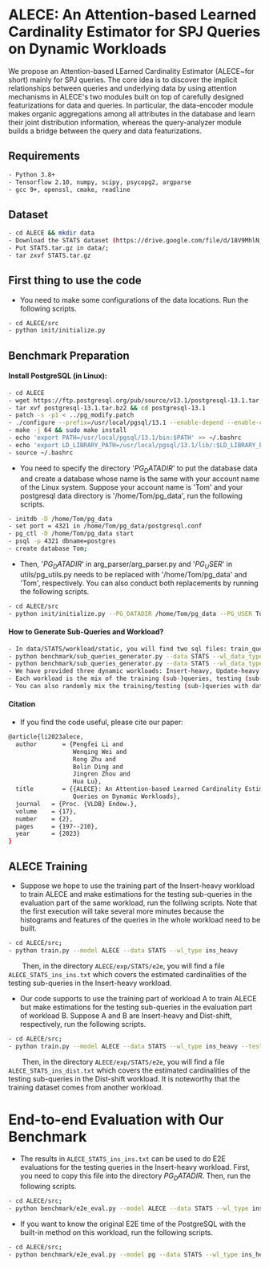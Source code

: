 # ALECE: An Attention-based Learned Cardinality Estimator for SPJ Queries on Dynamic Workloads

We propose an Attention-based LEarned Cardinality Estimator (ALECE~for short) mainly for SPJ queries. The core idea is to discover the implicit relationships between queries and underlying data by using attention mechanisms in ALECE's two modules built on top of carefully designed featurizations for data and queries. In particular, the data-encoder module makes organic aggregations among all attributes in the database and learn their joint distribution information, whereas the query-analyzer module builds a bridge between the query and data featurizations.

## Requirements

```bash
- Python 3.8+
- Tensorflow 2.10, numpy, scipy, psycopg2, argparse
- gcc 9+, openssl, cmake, readline
```

## Dataset

```bash
- cd ALECE && mkdir data
- Download the STATS dataset (https://drive.google.com/file/d/18V9MhlN_5PmFOhKdzUcAIIOXYc1sYtvK/view?usp=sharing)
- Put STATS.tar.gz in data/;
- tar zxvf STATS.tar.gz
```


## First thing to use the code
- You need to make some configurations of the data locations. Run the following scripts.
```bash
- cd ALECE/src
- python init/initialize.py
```



## Benchmark Preparation

#### Install PostgreSQL (in Linux):

```bash
- cd ALECE
- wget https://ftp.postgresql.org/pub/source/v13.1/postgresql-13.1.tar.bz2
- tar xvf postgresql-13.1.tar.bz2 && cd postgresql-13.1
- patch -s -p1 < ../pg_modify.patch
- ./configure --prefix=/usr/local/pgsql/13.1 --enable-depend --enable-cassert --enable-debug CFLAGS="-ggdb -O0"
- make -j 64 && sudo make install
- echo 'export PATH=/usr/local/pgsql/13.1/bin:$PATH' >> ~/.bashrc
- echo 'export LD_LIBRARY_PATH=/usr/local/pgsql/13.1/lib/:$LD_LIBRARY_PATH' >> ~/.bashrc
- source ~/.bashrc
```
- You need to specify the directory '$PG_DATADIR$' to put the database data and create a database whose name is the same with your account name of the Linux system. Suppose your account name is 'Tom' and your postgresql data directory is '/home/Tom/pg_data', run the following scripts.
```bash
- initdb -D /home/Tom/pg_data
- set port = 4321 in /home/Tom/pg_data/postgresql.conf
- pg_ctl -D /home/Tom/pg_data start
- psql -p 4321 dbname=postgres
- create database Tom;
```

- Then, '$PG_DATADIR$' in arg_parser/arg_parser.py and '$PG_USER$' in utils/pg_utils.py needs to be replaced with '/home/Tom/pg_data' and 'Tom', respectively.
You can also conduct both replacements by running the following scripts.
```bash
- cd ALECE/src
- python init/initialize.py --PG_DATADIR /home/Tom/pg_data --PG_USER Tom
```

#### How to Generate Sub-Queries and Workload?

```bash
- In data/STATS/workload/static, you will find two sql files: train_queries.sql and test_queries.sql.
- python benchmark/sub_queries_generator.py --data STATS --wl_data_type train (for train_queries.sql) 
- python benchmark/sub_queries_generator.py --data STATS --wl_data_type train (for test_queries.sql)
- We have provided three dynamic workloads: Insert-heavy, Update-heavy and Dist-shift. 
- Each workload is the mix of the training (sub-)queries, testing (sub-)queries and insert/delete/update statements.
- You can also randomly mix the training/testing (sub-)queries with data manipulation statements to build your own dynamic workload.
```

#### Citation
- If you find the code useful, please cite our paper:

```bash
@article{li2023alece,
  author       = {Pengfei Li and
                  Wenqing Wei and
                  Rong Zhu and
                  Bolin Ding and
                  Jingren Zhou and
                  Hua Lu},
  title        = {{ALECE}: An Attention-based Learned Cardinality Estimator for {SPJ}
                  Queries on Dynamic Workloads},
  journal   = {Proc. {VLDB} Endow.},
  volume    = {17},
  number    = {2},
  pages     = {197--210},
  year      = {2023}
}


```

## ALECE Training
- Suppose we hope to use the training part of the Insert-heavy workload to train ALECE and make estimations for the testing sub-queries in the evaluation part of the same workload, run the follwing scripts. Note that the first execution will take several more minutes because the histograms and features of the queries in the whole workload need to be built.
```bash
- cd ALECE/src;
- python train.py --model ALECE --data STATS --wl_type ins_heavy
```
&nbsp;&nbsp;&nbsp;&nbsp;&nbsp;&nbsp;
Then, in the directory `ALECE/exp/STATS/e2e`, you will find a file `ALECE_STATS_ins_ins.txt` which covers the estimated cardinalities of the testing sub-queries in the Insert-heavy workload.

- Our code supports to use the training part of workload A to train ALECE but make estimations for the testing sub-queries in the evaluation part of workload B. Suppose A and B are Insert-heavy and Dist-shift, respectively, run the following scripts.

```bash
- cd ALECE/src;
- python train.py --model ALECE --data STATS --wl_type ins_heavy --test_wl_type dist_shift
```
&nbsp;&nbsp;&nbsp;&nbsp;&nbsp;&nbsp;
Then, in the directory `ALECE/exp/STATS/e2e`, you will find a file `ALECE_STATS_ins_dist.txt` which covers the estimated cardinalities of the testing sub-queries in the Dist-shift workload.
It is noteworthy that the training dataset comes from another workload.

# End-to-end Evaluation with Our Benchmark
- The results in `ALECE_STATS_ins_ins.txt` can be used to do E2E evaluations for the testing queries in the Insert-heavy workload. First, you need to copy this file into the directory $PG_DATADIR$. Then, run the following scripts.

```bash
- cd ALECE/src;
- python benchmark/e2e_eval.py --model ALECE --data STATS --wl_type ins_heavy
```

- If you want to know the original E2E time of the PostgreSQL with the built-in method on this workload, run the following scripts.
```bash
- cd ALECE/src;
- python benchmark/e2e_eval.py --model pg --data STATS --wl_type ins_heavy
```
